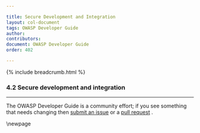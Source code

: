 ```yaml
---

title: Secure Development and Integration
layout: col-document
tags: OWASP Developer Guide
author:
contributors:
document: OWASP Developer Guide
order: 402

---
```


{% include breadcrumb.html %}

### 4.2 Secure development and integration

----

The OWASP Developer Guide is a community effort; if you see something that needs changing
then [submit an issue][issue0402] or a [pull request][pr] .

[issue0402]: https://github.com/OWASP/www-project-developer-guide/issues/new?labels=enhancement&template=request.md&title=Update:%2004-foundations/02-secure-development
[pr]: https://github.com/OWASP/www-project-developer-guide/pulls

\newpage
